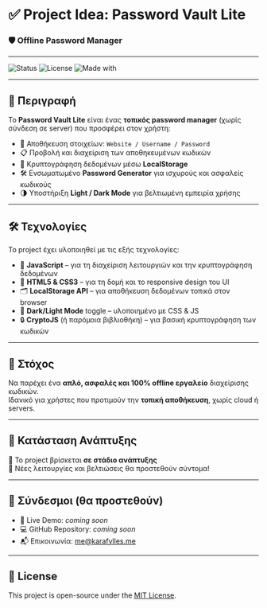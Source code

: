 # ✅ Project Idea: **Password Vault Lite**  
### 🛡️ Offline Password Manager

---

![Status](https://img.shields.io/badge/status-in%20progress-blue)
![License](https://img.shields.io/badge/license-MIT-blue)
![Made with](https://img.shields.io/badge/Made%20with-HTML%20%7C%20CSS%20%7C%20JS-orange)

---

## 🔐 Περιγραφή

Το **Password Vault Lite** είναι ένας **τοπικός password manager** (χωρίς σύνδεση σε server) που προσφέρει στον χρήστη:

- 💾 Αποθήκευση στοιχείων: `Website / Username / Password`
- 📋 Προβολή και διαχείριση των αποθηκευμένων κωδικών
- 🔐 Κρυπτογράφηση δεδομένων μέσω **LocalStorage**
- 🛠️ Ενσωματωμένο **Password Generator** για ισχυρούς και ασφαλείς κωδικούς
- 🌗 Υποστήριξη **Light / Dark Mode** για βελτιωμένη εμπειρία χρήσης

---

## 🛠️ Τεχνολογίες

Το project έχει υλοποιηθεί με τις εξής τεχνολογίες:

- 🧠 **JavaScript** – για τη διαχείριση λειτουργιών και την κρυπτογράφηση δεδομένων  
- 🎨 **HTML5 & CSS3** – για τη δομή και το responsive design του UI  
- 🗂️ **LocalStorage API** – για αποθήκευση δεδομένων τοπικά στον browser  
- 🌙 **Dark/Light Mode** toggle – υλοποιημένο με CSS & JS  
- 🔒 **CryptoJS** (ή παρόμοια βιβλιοθήκη) – για βασική κρυπτογράφηση των κωδικών

---

## 🎯 Στόχος

Να παρέχει ένα **απλό, ασφαλές και 100% offline εργαλείο** διαχείρισης κωδικών.  
Ιδανικό για χρήστες που προτιμούν την **τοπική αποθήκευση**, χωρίς cloud ή servers.

---

## 🚧 Κατάσταση Ανάπτυξης

🔨 Το project βρίσκεται **σε στάδιο ανάπτυξης**  
📌 Νέες λειτουργίες και βελτιώσεις θα προστεθούν σύντομα!

---

## 📎 Σύνδεσμοι (θα προστεθούν)

- 🔗 Live Demo: _coming soon_  
- 💻 GitHub Repository: _coming soon_  
- 📬 Επικοινωνία: [me@karafylles.me](mailto:me@karafylles.me)

---

## 📝 License

This project is open-source under the [MIT License](LICENSE).

